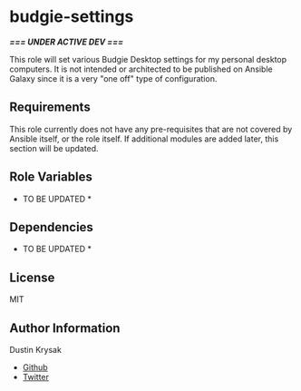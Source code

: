 budgie-settings
=========

 ***=== UNDER ACTIVE DEV ===***

This role will set various Budgie Desktop settings for my personal desktop computers. It is not intended or architected to be published on Ansible Galaxy since it is a very "one off" type of configuration.

Requirements
------------

This role currently does not have any pre-requisites that are not covered by Ansible itself, or the role itself. If additional modules are added later, this section will be updated.

Role Variables
--------------

* TO BE UPDATED *

Dependencies
------------

* TO BE UPDATED *

License
-------

MIT

Author Information
------------------

Dustin Krysak

* [Github](https://github.com/bashfulrobot)
* [Twitter](https://twitter.com/bashfulrobot)
